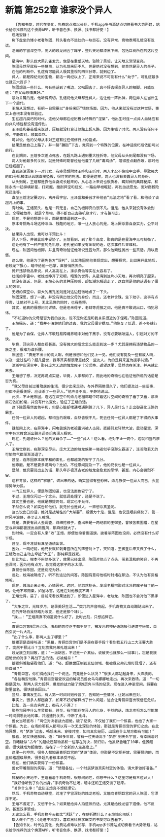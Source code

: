 # 新篇 第252章 谁家没个异人
        【告知书友，时代在变化，免费站点难以长存，手机app多书源站点切换看书大势所趋，站长给你推荐的这个换源APP，听书音色多、换源、找书都好使！】
       现场安静！
       树下盘坐的矮小老者陈固，转头看向不远处的一块巨石，没有异常，奇物表明孔煊没有说谎。
       浩瀚的宇宙深空中，庞大的烛龙闭合了眸子，整片天地都漆黑下来，包括巨树所在的这片空间。
       星海中，那头巨大黑孔雀发光，像是在重塑天地，驱除了黑暗，让天地又渐渐变亮。
       陈固虽然早就有一些猜测，认为孔煊来历不凡，但是绝对没有想到，他竟然是异人的亲子。
       在他的判断中，孔煊有可能异人极其重视的四世孙等，就到边了。
       异人，都是跨纪元的生物，都活一两纪以上了，正常来说不可能有什么“幼子”，可孔煊最多也就五六百岁？
       陈固想说一些什么，可有些话到了嘴边，又咽回去了，真不好去探查异人的根脚，只能叹道：“你父母感情真好。”
       最为关键的是，他听得真切，孔煊说他父母都是异人，这让他一阵出神，两位异人在当世生下一个后代。
       王煊从没想过，有朝一日需要以“身份来历”镇住场面，因为，他从来就没有过这种觉悟，事实上也根本没有体验过。
       生在超凡腐朽的时代，连他父母都在经历极为特殊的“涅槃”，他出生时连一点异人血脉应有的非凡特性都没有遗传到。
       王泽盛和姜芸后来说过，压根就没打算让他踏上超凡路，因为生错了时代。两人没有任何干预，平静面对，顺其自然。
       可以说，他的父母从未对王煊有过任何修行上的指点。
       结果是他自己上路了，并一路“蹦跶”下去，竟闯到一个特殊的位置，在神话腐朽后依旧可以前行。
       在此期间，王煊多次差点死去，在超凡路上遇到重大挫折等，他父母从头到尾都没有下场。
       两人对他最多的关照，就是特殊时期曾经给他灌了几碗“毒鸡汤”，噎得差点翻白眼，那时他已经崛起了。
       直到赵清涵生下一对儿女，有瘆灵想附体王晔和王昕时，两人才忍不住暗中出手，导致强大的81号机械体从云端直接坠毁，很可笑的死法。即便是这样，两人也没有表露异人的身份。
       从头到尾，王煊都是靠他自身成长起来的，从心态上来说也很质朴，薅财阀的典籍秘库，和陈永杰一起纵横新星，打妖魔，搜刮异宝和经文，一路由草根崛起，再到血战恶龙，面对商毅险死还生等。
       直至王煊注定要远行，离开母宇宙，王泽盛和姜芸才带他去“无法之地”看了看，和他谈了谈超凡上的事。
       有时候，王煊回头，也是一阵无言，自己的根脚真的很不凡。但是，他从来就没有体会到过，全程被放养，就是个草根，得不断自己去薅机缘才行，才有路可走。
       现在，不是他想装十三，而是事情逼到这一步。
       原本青铜角斗场这种冷血、残酷的地方，唯一让人放心的是，场上厮杀靠自身实力，公平对决。
       结果异人出现，竟可以干预比斗！
       异人下场，并彼此暗中妥协了。王煊看到，到了那个高度，那真的是在星海中无可制衡了。
       这让他有了一种严重的危机感，老孔雀如果没有出现的话，这次事件后果难料。
       现在，陈固问他根脚，并且有奇物验证他所说是否为真，那么他索性抛出一些真话，用以震慑。
       这么做，他是为了避免各方“误判”，比如陈固见他表现突出，想要探究，比如离开此地后，老烛龙下狠心，暗中给他一巴掌，直接悄然灭杀。
       抛开违禁物品来说，异人高高在上，抹杀真仙等实在太容易了。
       壮阔的宇宙中，老烛龙睁开了双眼，暗澹的世界，从星海到这片小天地，再次明亮了起来。
       他没有说话，但是，王煊心头的某种压抑感，却如潮水般退走了，这自然是他的话语有了很大的效果。
       无垠的深空中，巨大的黑孔雀则是对这边轻微地点了一下头。
       陈固深思，想了一遭，并没有猜出他父母的身份。而且，还老蚌含珠，生下幼子，这事有点传奇，让他对不上号，无比忌惮的同时，也有些懵。
       其实，他真的很想问问详情，但是老来得子，老蚌等虎狼之词，他是真不敢说出口，怕犯忌讳。
       “不知道你的父母是否为我的故友，说不定你还是和我关系很近的子侄呢。”陈固说道。
       王煊摇头，道：“我并不清楚他们的过去，我的父母很少提及。”他恢复了低调，差不多就行了。
       他是为了自保，让异人不敢轻易跨境界暗中对他下黑手，没有必要咄咄逼人，引起对方的不快。
       毕竟，顶尖异人都自视甚高，没有强大的信念怎么能走到这一步？尤其是拥有违禁物品的一族之主，很难为谁折腰。
       陈固道：“真是不出世的高人啊，倒是很想和他们见上一见。他们没有提及一些有故人吗，以及一些过往吗？超凡盛世，我等其实都很愿意结交一些友人，为的是将来互为援手共渡。”
       浩瀚宇宙深空中，那只庞大无边的烛龙眸子十分恐怖，遥望这里，显然也在关注，并未就此离去。
       王煊想了想，决定再说点实话，毕竟，人家都问了，而此地的奇物也在验证他所说的话语是否为真。
       “我父母目前过着隐居的生活，很少出来走动，与外界隔绝很久了，他们提及过一些旧事，但都不是很美好，应该杀了一些异人。”他声音不高，平静地说出。
       此次，不止是陈固，连远在深空中的烛龙老祖都暗中盯着这片空间的奇物了看了又看，那块巨石依旧如常，并没有什么变化，验证了王煊的话。
       这下陈固虽然面色平和，但是心脏却噗通噗通剧跳了几下，异人是什么？走出御道化正路的霸主。
       任何一位异人的崛起，都相当的艰难，自然皆很不凡，死去任何一位异人都是了不得的大事件。
       就如同上次，在异海中，闪电兽族的老祖雷洪被人击毙，直接引发轩然大波，震动星空，深空中各大教曾派出联合调查组去深入探究。
       现在，孔煊说什么？他的父母杀了……“一些”异人！这么看，绝对不止一两个，这就相当的瘆人了。
       王煊觉察到，在那深空尽头，庞大无边的烛龙族第一强者似乎没那么霸道了，连若隐若无的可怕煞气都渐渐消退了。
       甚至，连陈固原本就平和的面孔，也都越发的安宁了几分。
       他琢磨，是不是要多说两句？比如，不经意间提及一下，他的兄长也是一位异人。
       显然，他真要说出去的话，那头年岁极其古老的烛龙会愈发的忌惮，甚至，内心会强烈不安。
       这种背景，这样的“家底”，讲出来的话，确实显得有些恐怖，烛龙族仅一位异人而已，会显得势单力孤。
       一门三位异人，便是陈固知道，也没法面色安宁了。
       不过，王煊仅闪过一个念头，就低调处理了，还是不说了。
       其实主要也是，他就是想提两句，现实也不允许。
       不然怎么说？如实告知他们，我兄长也是异人，一直想杀真圣呢。
       这么说出口的话，绝对是战略性的“大杀器”，威慑力十足，但是，也仅是眼前痛快了，管一时风平浪静，甚至让人戒惧。
       可是，真要有异人去调查，详细挖根子，查出来是一两纪前的王御圣，曾被各教围猎，在星空与异海都曾搅出血雨腥风，那麻烦就大了。
       到时候，一定会有人来“收”王煊，即便他拎着御道旗，披着杀阵图也没用，必然没有什么好下场。
       甚至，保不准就有真圣道统出世。
       因为，一两纪前，他兄长就和刺青宫所在的阵营对上了，天知道，王御圣后来又做了什么，王煊敢自己主动去牵扯“大王”，那纯粹是找死。
       到此为止，根本不用他多说了，效果已经出现，陈固对他点了点头，带着温和的笑容，不再去深问，因为他有点方，总觉得这家子的水太深。
       直觉告诉陈固，还是别挖为好。
       远处，烛海被隔绝了，听不到这边的问答，陈固有意将他临时封堵在那边，不认为他有资格倾听。
       现在，烛海走来走去，心情恶劣。这时，他忽然抬头，发现老祖宗那对冰冷的眸子扫了他一眼，让他不寒而栗，如坠冰窖，这是在对他极度不满！
       王煊觉得，妥了，目前来看效果达到了，即便进入星海中，老烛龙、陈固也不会对他下黑手了。
       “大争之世，光辉岁月，记录美好生活……”突兀的声音响起，手机奇物又自动蹦跶出来了。
       它的开场白虽然略为改变，但还是那个味儿。
       “我……！”王煊简直不知道说什么好了，此时此刻，只想掐碎它。
       ……
       青铜巨宫第9层角斗场，决战的两位正主都不见了，被发光的神秘道路接引进虚空秘境，自然引发一片大乱。
       “出了什么事，那两人去了哪里？”
       狼獾更是直接叫道：“黑幕，青铜巨宫你们是不是在耍手段？看到我五行山二大王要大胜了，突然干预比斗？立刻放我兄弟孔煊出来！”
       烛龙族立刻回敬，道：“一派胡言，不过是一介真仙，说破天也就那么一回事儿，岂是我族超绝世的对手？再战下去的话，必被格杀！”
       狼獾斜着脑袋看他们，道：“呸，超绝世压制到真仙领域，都被我兄弟孔煊打冒烟了，还有脸自傲？”
       “青铜巨宫，你们得给我们一个说法，究竟是什么状况？”很多人都站起身来，大声质问。
       “各位稍安勿躁。”青铜巨宫最受欢迎的解说员兽女鸟鸟娜娜地走出，再次来救场，道：“一切都是因为，那两人实力超群，爆发的战力破了第9层角斗场的纪录，现在进入神圣空间，将要在那里留名，很快就会回归。”
       显然，事情发生后，有人第一时间对她传音了，告知她一些情况，让她出来应对。
       事实上，很多人都起身了，如果不好好解释出了什么问题，这会让青铜巨宫出现信任危机。
       比如，连一些贵宾席上，都有人不满了！
       那些包厢中什么生灵都有，甚至，有可能存在异人的化身，不然的话，烛龙老祖怎么可能第一时间洞悉此地的事，并迅速托关系，中断了比斗。
       兽女当场宣布：“两位对决者战力超绝，破了纪录，不仅给了我们一个惊喜，也给了大家一个惊喜。为此，在场的所有人都可以有一次无比深刻的体验，那就是青铜巨宫的梦幻之旅。在此地冥想，可‘梦游’过去，畅想未来，穿梭时空，如同真实经历，出现在什么地方都有可能！”
       接着，她又快速解释，道：“80多年前，曾有一位天级高手‘梦游’到天外宇宙，有幸隔着时空，目睹疑似‘古今’的超级违禁物品和一位存在对决，回归后，他虽然昏睡了10年，但苏醒后，很快就成为超绝世，站在了一个全新的人生高度上。”
       这里一片哗然，很多人都知道青铜巨宫的“梦游”体验，但那是不定期开放，需要预约的，而且价格超级昂贵，很多超凡者根本承受不起。
       现在，他们确实获得了一份惊喜。
       兽女带着甜甜的笑容，道：“馈赠各位，一个时辰梦游真实时空的体验，请大家做好准备。”
       ……
       神秘的小天地中，王煊看着手机奇物，很想问问它，你想干什么？这里可是有三位异人！
       “我好像听到了你的出身。”手机奇物不怯场，暗中还和王煊交谈了起来。
       “关你什么事！”此刻王煊真不想搭理它。
       然后，手机奇物自动悬空，对准了宇宙深处的烛龙老祖，又瞄向青铜巨宫的异人陈固，它漂浮不定。
       王煊不澹定了，又想干什么？如果是给异人拍遗照的话，尤其是给烛龙留下遗像，他不反对，甚至双手赞成。
       无论怎么看，手机奇物今天都太“活跃”了，在瞎折腾什么？王煊怕它闹妖！
       帮人做个广告：《走进不科学》，喜欢黑科技学霸文的书友可以去看下。
       【告知书友，时代在变化，免费站点难以长存，手机app多书源站点切换看书大势所趋，站长给你推荐的这个换源APP，听书音色多、换源、找书都好使！】